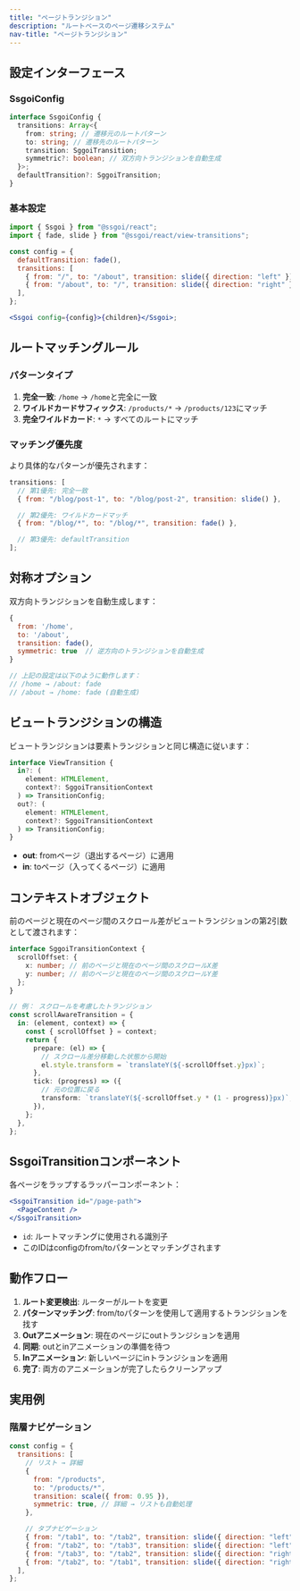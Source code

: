 ```yaml
---
title: "ページトランジション"
description: "ルートベースのページ遷移システム"
nav-title: "ページトランジション"
---
```


## 設定インターフェース

### SsgoiConfig

```typescript
interface SsgoiConfig {
  transitions: Array<{
    from: string; // 遷移元のルートパターン
    to: string; // 遷移先のルートパターン
    transition: SggoiTransition;
    symmetric?: boolean; // 双方向トランジションを自動生成
  }>;
  defaultTransition?: SggoiTransition;
}
```

### 基本設定

```jsx
import { Ssgoi } from "@ssgoi/react";
import { fade, slide } from "@ssgoi/react/view-transitions";

const config = {
  defaultTransition: fade(),
  transitions: [
    { from: "/", to: "/about", transition: slide({ direction: "left" }) },
    { from: "/about", to: "/", transition: slide({ direction: "right" }) },
  ],
};

<Ssgoi config={config}>{children}</Ssgoi>;
```

## ルートマッチングルール

### パターンタイプ

1. **完全一致**: `/home` → `/home`と完全に一致
2. **ワイルドカードサフィックス**: `/products/*` → `/products/123`にマッチ
3. **完全ワイルドカード**: `*` → すべてのルートにマッチ

### マッチング優先度

より具体的なパターンが優先されます：

```javascript
transitions: [
  // 第1優先: 完全一致
  { from: "/blog/post-1", to: "/blog/post-2", transition: slide() },

  // 第2優先: ワイルドカードマッチ
  { from: "/blog/*", to: "/blog/*", transition: fade() },

  // 第3優先: defaultTransition
];
```

## 対称オプション

双方向トランジションを自動生成します：

```javascript
{
  from: '/home',
  to: '/about',
  transition: fade(),
  symmetric: true  // 逆方向のトランジションを自動生成
}

// 上記の設定は以下のように動作します：
// /home → /about: fade
// /about → /home: fade (自動生成)
```

## ビュートランジションの構造

ビュートランジションは要素トランジションと同じ構造に従います：

```typescript
interface ViewTransition {
  in?: (
    element: HTMLElement,
    context?: SggoiTransitionContext
  ) => TransitionConfig;
  out?: (
    element: HTMLElement,
    context?: SggoiTransitionContext
  ) => TransitionConfig;
}
```

- **out**: fromページ（退出するページ）に適用
- **in**: toページ（入ってくるページ）に適用

## コンテキストオブジェクト

前のページと現在のページ間のスクロール差がビュートランジションの第2引数として渡されます：

```typescript
interface SggoiTransitionContext {
  scrollOffset: {
    x: number; // 前のページと現在のページ間のスクロールX差
    y: number; // 前のページと現在のページ間のスクロールY差
  };
}

// 例： スクロールを考慮したトランジション
const scrollAwareTransition = {
  in: (element, context) => {
    const { scrollOffset } = context;
    return {
      prepare: (el) => {
        // スクロール差分移動した状態から開始
        el.style.transform = `translateY(${-scrollOffset.y}px)`;
      },
      tick: (progress) => ({
        // 元の位置に戻る
        transform: `translateY(${-scrollOffset.y * (1 - progress)}px)`,
      }),
    };
  },
};
```

## SsgoiTransitionコンポーネント

各ページをラップするラッパーコンポーネント：

```jsx
<SsgoiTransition id="/page-path">
  <PageContent />
</SsgoiTransition>
```

- `id`: ルートマッチングに使用される識別子
- このIDはconfigのfrom/toパターンとマッチングされます

## 動作フロー

1. **ルート変更検出**: ルーターがルートを変更
2. **パターンマッチング**: from/toパターンを使用して適用するトランジションを找す
3. **Outアニメーション**: 現在のページにoutトランジションを適用
4. **同期**: outとinアニメーションの準備を待つ
5. **Inアニメーション**: 新しいページにinトランジションを適用
6. **完了**: 両方のアニメーションが完了したらクリーンアップ

## 実用例

### 階層ナビゲーション

```javascript
const config = {
  transitions: [
    // リスト → 詳細
    {
      from: "/products",
      to: "/products/*",
      transition: scale({ from: 0.95 }),
      symmetric: true, // 詳細 → リストも自動処理
    },

    // タブナビゲーション
    { from: "/tab1", to: "/tab2", transition: slide({ direction: "left" }) },
    { from: "/tab2", to: "/tab3", transition: slide({ direction: "left" }) },
    { from: "/tab3", to: "/tab2", transition: slide({ direction: "right" }) },
    { from: "/tab2", to: "/tab1", transition: slide({ direction: "right" }) },
  ],
};
```
